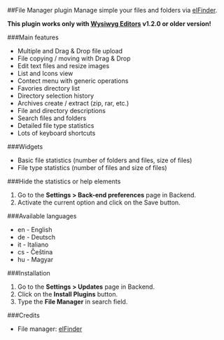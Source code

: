 ##File Manager plugin
Manage simple your files and folders via [elFinder](http://elfinder.org).

__This plugin works only with [Wysiwyg Editors](https://octobercms.com/plugin/anandpatel-wysiwygeditors) v1.2.0 or older version!__

###Main features
* Multiple and Drag & Drop file upload
* File copying / moving with Drag & Drop
* Edit text files and resize images
* List and Icons view
* Contect menu with generic operations
* Favories directory list
* Directory selection history
* Archives create / extract (zip, rar, etc.)
* File and directory descriptions
* Search files and folders
* Detailed file type statistics
* Lots of keyboard shortcuts

###Widgets
* Basic file statistics (number of folders and files, size of files)
* File type statistics (number of files and size of files)

###Hide the statistics or help elements
1. Go to the __Settings >  Back-end preferences__ page in Backend.
1. Activate the current option and click on the Save button.

###Available languages
* en - English
* de - Deutsch
* it - Italiano
* cs - Čeština
* hu - Magyar

###Installation
1. Go to the __Settings > Updates__ page in Backend.
1. Click on the __Install Plugins__ button.
1. Type the __File Manager__ in search field.


###Credits
* File manager: [elFinder](https://github.com/Studio-42/elFinder)
